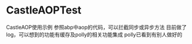 # CastleAOPTest
CastleAOP使用示例
参照abp中aop的代码，可以拦截同步或异步方法
目前做了log，可以想到的功能有缓存及polly的相关功能集成
polly已看到有别人做好的
